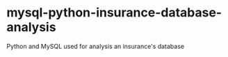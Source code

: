 # mysql-python-insurance-database-analysis
Python and MySQL used for analysis an insurance's database
